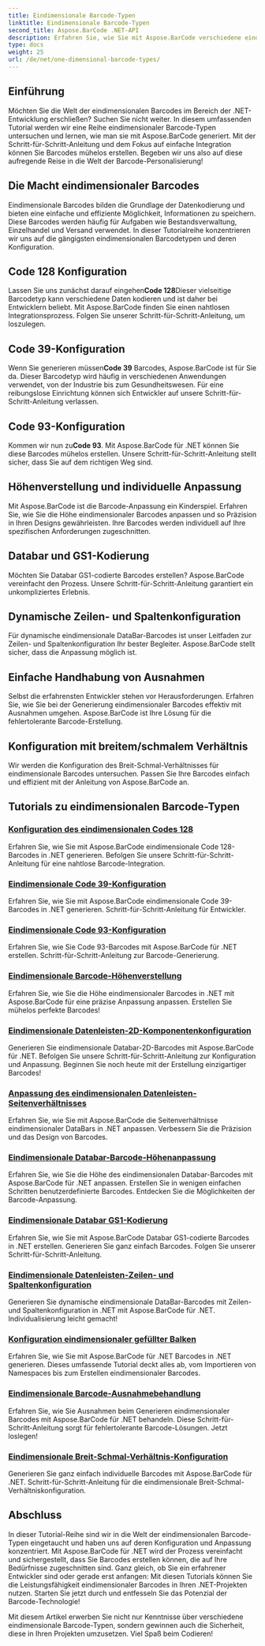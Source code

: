 ```yaml
---
title: Eindimensionale Barcode-Typen
linktitle: Eindimensionale Barcode-Typen
second_title: Aspose.BarCode .NET-API
description: Erfahren Sie, wie Sie mit Aspose.BarCode verschiedene eindimensionale Barcodes in .NET erstellen. Schritt-für-Schritt-Anleitungen zur Barcode-Generierung und -Anpassung.
type: docs
weight: 25
url: /de/net/one-dimensional-barcode-types/
---
```


## Einführung

Möchten Sie die Welt der eindimensionalen Barcodes im Bereich der .NET-Entwicklung erschließen? Suchen Sie nicht weiter. In diesem umfassenden Tutorial werden wir eine Reihe eindimensionaler Barcode-Typen untersuchen und lernen, wie man sie mit Aspose.BarCode generiert. Mit der Schritt-für-Schritt-Anleitung und dem Fokus auf einfache Integration können Sie Barcodes mühelos erstellen. Begeben wir uns also auf diese aufregende Reise in die Welt der Barcode-Personalisierung!

## Die Macht eindimensionaler Barcodes

Eindimensionale Barcodes bilden die Grundlage der Datenkodierung und bieten eine einfache und effiziente Möglichkeit, Informationen zu speichern. Diese Barcodes werden häufig für Aufgaben wie Bestandsverwaltung, Einzelhandel und Versand verwendet. In dieser Tutorialreihe konzentrieren wir uns auf die gängigsten eindimensionalen Barcodetypen und deren Konfiguration.

## Code 128 Konfiguration

 Lassen Sie uns zunächst darauf eingehen**Code 128**Dieser vielseitige Barcodetyp kann verschiedene Daten kodieren und ist daher bei Entwicklern beliebt. Mit Aspose.BarCode finden Sie einen nahtlosen Integrationsprozess. Folgen Sie unserer Schritt-für-Schritt-Anleitung, um loszulegen.

## Code 39-Konfiguration

 Wenn Sie generieren müssen**Code 39** Barcodes, Aspose.BarCode ist für Sie da. Dieser Barcodetyp wird häufig in verschiedenen Anwendungen verwendet, von der Industrie bis zum Gesundheitswesen. Für eine reibungslose Einrichtung können sich Entwickler auf unsere Schritt-für-Schritt-Anleitung verlassen.

## Code 93-Konfiguration

 Kommen wir nun zu**Code 93**. Mit Aspose.BarCode für .NET können Sie diese Barcodes mühelos erstellen. Unsere Schritt-für-Schritt-Anleitung stellt sicher, dass Sie auf dem richtigen Weg sind.

## Höhenverstellung und individuelle Anpassung

Mit Aspose.BarCode ist die Barcode-Anpassung ein Kinderspiel. Erfahren Sie, wie Sie die Höhe eindimensionaler Barcodes anpassen und so Präzision in Ihren Designs gewährleisten. Ihre Barcodes werden individuell auf Ihre spezifischen Anforderungen zugeschnitten.

## Databar und GS1-Kodierung

Möchten Sie Databar GS1-codierte Barcodes erstellen? Aspose.BarCode vereinfacht den Prozess. Unsere Schritt-für-Schritt-Anleitung garantiert ein unkompliziertes Erlebnis.

## Dynamische Zeilen- und Spaltenkonfiguration

Für dynamische eindimensionale DataBar-Barcodes ist unser Leitfaden zur Zeilen- und Spaltenkonfiguration Ihr bester Begleiter. Aspose.BarCode stellt sicher, dass die Anpassung möglich ist.

## Einfache Handhabung von Ausnahmen

Selbst die erfahrensten Entwickler stehen vor Herausforderungen. Erfahren Sie, wie Sie bei der Generierung eindimensionaler Barcodes effektiv mit Ausnahmen umgehen. Aspose.BarCode ist Ihre Lösung für die fehlertolerante Barcode-Erstellung.

## Konfiguration mit breitem/schmalem Verhältnis

Wir werden die Konfiguration des Breit-Schmal-Verhältnisses für eindimensionale Barcodes untersuchen. Passen Sie Ihre Barcodes einfach und effizient mit der Anleitung von Aspose.BarCode an.
## Tutorials zu eindimensionalen Barcode-Typen
### [Konfiguration des eindimensionalen Codes 128](./one-dimensional-code-128-configuration/)
Erfahren Sie, wie Sie mit Aspose.BarCode eindimensionale Code 128-Barcodes in .NET generieren. Befolgen Sie unsere Schritt-für-Schritt-Anleitung für eine nahtlose Barcode-Integration.
### [Eindimensionale Code 39-Konfiguration](./one-dimensional-code-39-configuration/)
Erfahren Sie, wie Sie mit Aspose.BarCode eindimensionale Code 39-Barcodes in .NET generieren. Schritt-für-Schritt-Anleitung für Entwickler.
### [Eindimensionale Code 93-Konfiguration](./one-dimensional-code-93-configuration/)
Erfahren Sie, wie Sie Code 93-Barcodes mit Aspose.BarCode für .NET erstellen. Schritt-für-Schritt-Anleitung zur Barcode-Generierung.
### [Eindimensionale Barcode-Höhenverstellung](./one-dimensional-barcode-height-adjustment/)
Erfahren Sie, wie Sie die Höhe eindimensionaler Barcodes in .NET mit Aspose.BarCode für eine präzise Anpassung anpassen. Erstellen Sie mühelos perfekte Barcodes!
### [Eindimensionale Datenleisten-2D-Komponentenkonfiguration](./one-dimensional-databar-2d-component-configuration/)
Generieren Sie eindimensionale Databar-2D-Barcodes mit Aspose.BarCode für .NET. Befolgen Sie unsere Schritt-für-Schritt-Anleitung zur Konfiguration und Anpassung. Beginnen Sie noch heute mit der Erstellung einzigartiger Barcodes!
### [Anpassung des eindimensionalen Datenleisten-Seitenverhältnisses](./one-dimensional-databar-aspect-ratio-customization/)
Erfahren Sie, wie Sie mit Aspose.BarCode die Seitenverhältnisse eindimensionaler DataBars in .NET anpassen. Verbessern Sie die Präzision und das Design von Barcodes.
### [Eindimensionale Databar-Barcode-Höhenanpassung](./one-dimensional-databar-barcode-height-adjustment/)
Erfahren Sie, wie Sie die Höhe des eindimensionalen Databar-Barcodes mit Aspose.BarCode für .NET anpassen. Erstellen Sie in wenigen einfachen Schritten benutzerdefinierte Barcodes. Entdecken Sie die Möglichkeiten der Barcode-Anpassung.
### [Eindimensionale Databar GS1-Kodierung](./one-dimensional-databar-gs1-encoding/)
Erfahren Sie, wie Sie mit Aspose.BarCode Databar GS1-codierte Barcodes in .NET erstellen. Generieren Sie ganz einfach Barcodes. Folgen Sie unserer Schritt-für-Schritt-Anleitung.
### [Eindimensionale Datenleisten-Zeilen- und Spaltenkonfiguration](./one-dimensional-databar-row-column-configuration/)
Generieren Sie dynamische eindimensionale DataBar-Barcodes mit Zeilen- und Spaltenkonfiguration in .NET mit Aspose.BarCode für .NET. Individualisierung leicht gemacht!
### [Konfiguration eindimensionaler gefüllter Balken](./one-dimensional-filled-bars-configuration/)
Erfahren Sie, wie Sie mit Aspose.BarCode für .NET Barcodes in .NET generieren. Dieses umfassende Tutorial deckt alles ab, vom Importieren von Namespaces bis zum Erstellen eindimensionaler Barcodes. 
### [Eindimensionale Barcode-Ausnahmebehandlung](./one-dimensional-barcode-exception-handling/)
Erfahren Sie, wie Sie Ausnahmen beim Generieren eindimensionaler Barcodes mit Aspose.BarCode für .NET behandeln. Diese Schritt-für-Schritt-Anleitung sorgt für fehlertolerante Barcode-Lösungen. Jetzt loslegen!
### [Eindimensionale Breit-Schmal-Verhältnis-Konfiguration](./one-dimensional-wide-narrow-ratio-configuration/)
Generieren Sie ganz einfach individuelle Barcodes mit Aspose.BarCode für .NET. Schritt-für-Schritt-Anleitung für die eindimensionale Breit-Schmal-Verhältniskonfiguration.

## Abschluss

In dieser Tutorial-Reihe sind wir in die Welt der eindimensionalen Barcode-Typen eingetaucht und haben uns auf deren Konfiguration und Anpassung konzentriert. Mit Aspose.BarCode für .NET wird der Prozess vereinfacht und sichergestellt, dass Sie Barcodes erstellen können, die auf Ihre Bedürfnisse zugeschnitten sind. Ganz gleich, ob Sie ein erfahrener Entwickler sind oder gerade erst anfangen: Mit diesen Tutorials können Sie die Leistungsfähigkeit eindimensionaler Barcodes in Ihren .NET-Projekten nutzen. Starten Sie jetzt durch und entfesseln Sie das Potenzial der Barcode-Technologie!

Mit diesem Artikel erwerben Sie nicht nur Kenntnisse über verschiedene eindimensionale Barcode-Typen, sondern gewinnen auch die Sicherheit, diese in Ihren Projekten umzusetzen. Viel Spaß beim Codieren!